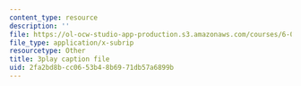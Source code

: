 ```yaml
---
content_type: resource
description: ''
file: https://ol-ocw-studio-app-production.s3.amazonaws.com/courses/6-00sc-introduction-to-computer-science-and-programming-spring-2011/2fa2bd8bcc0653b48b6971db57a6899b_88fqFjfxgwI.vtt
file_type: application/x-subrip
resourcetype: Other
title: 3play caption file
uid: 2fa2bd8b-cc06-53b4-8b69-71db57a6899b
---
```

